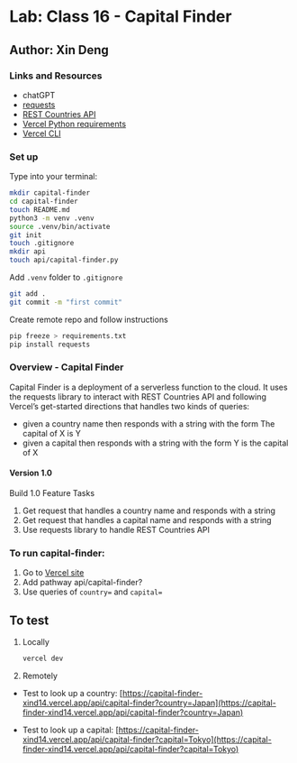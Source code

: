# Lab: Class 16 - Capital Finder

## Author: Xin Deng

### Links and Resources

- chatGPT
- [requests](https://requests.readthedocs.io/en/latest/)
- [REST Countries API](https://restcountries.com/#rest-countries)
- [Vercel Python requirements](https://vercel.com/docs/functions/serverless-functions/runtimes/python)
- [Vercel CLI](https://vercel.com/docs/cli)

### Set up

Type into your terminal:

```bash
mkdir capital-finder
cd capital-finder
touch README.md
python3 -m venv .venv
source .venv/bin/activate
git init
touch .gitignore
mkdir api
touch api/capital-finder.py


```

Add `.venv` folder to `.gitignore`

```bash
git add .
git commit -m "first commit"
```

Create remote repo and follow instructions

```bash
pip freeze > requirements.txt
pip install requests
```

### Overview - Capital Finder

Capital Finder is a deployment of a serverless function to the cloud. It uses the requests library to interact with REST Countries API and following Vercel’s get-started directions that handles two kinds of queries:

- given a country name then responds with a string with the form The capital of X is Y
- given a capital then responds with a string with the form Y is the capital of X

#### Version 1.0

Build 1.0 Feature Tasks

1. Get request that handles a country name and responds with a string
2. Get request that handles a capital name and responds with a string
3. Use requests library to handle REST Countries API

### To run capital-finder:

1. Go to [Vercel site](https://capital-finder-xind14.vercel.app/)
2. Add pathway api/capital-finder?
3. Use queries of `country=` and `capital=`

## To test

1. Locally

    ```bash
    vercel dev
    ```

2. Remotely

- Test to look up a country: [https://capital-finder-xind14.vercel.app/api/capital-finder?country=Japan](https://capital-finder-xind14.vercel.app/api/capital-finder?country=Japan)

- Test to look up a capital: [https://capital-finder-xind14.vercel.app/api/capital-finder?capital=Tokyo](https://capital-finder-xind14.vercel.app/api/capital-finder?capital=Tokyo)
